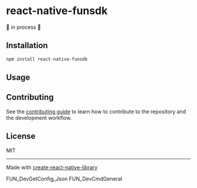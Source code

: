 # react-native-funsdk

🚧 in process 🚧

## Installation

```sh
npm install react-native-funsdk
```

## Usage

## Contributing

See the [contributing guide](CONTRIBUTING.md) to learn how to contribute to the repository and the development workflow.

## License

MIT

---

Made with [create-react-native-library](https://github.com/callstack/react-native-builder-bob)

FUN_DevGetConfig_Json
FUN_DevCmdGeneral
